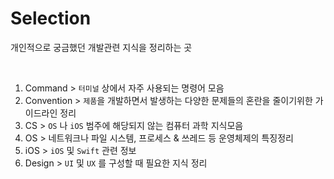 # Selection
개인적으로 궁금했던 개발관련 지식을 정리하는 곳
 
<br>

1. Command > `터미널` 상에서 자주 사용되는 명령어 모음  
2. Convention > `제품`을 개발하면서 발생하는 다양한 문제들의 혼란을 줄이기위한 가이드라인 정리
3. CS > `OS` 나 `iOS` 범주에 해당되지 않는 컴퓨터 과학 지식모음  
4. OS > 네트워크나 파일 시스템, 프로세스 & 쓰레드 등 운영체제의 특징정리  
5. iOS > `iOS` 및 `Swift` 관련 정보
6. Design > `UI` 및 `UX` 를 구성할 때 필요한 지식 정리
